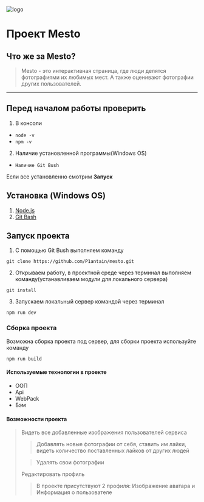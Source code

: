 ![logo](https://acegif.com/wp-content/uploads/cat-typing-2.gif) 

# Проект Mesto
## Что же за Mesto?
>Mesto - это интерактивная страница, где люди делятся фотографиями их любимых мест. А также оценивают фотографии других пользователей.
______
## Перед началом работы проверить 
1) В консоли
* `node -v`
* `npm -v`
2) Наличие установленной программы(Windows OS)
* `Наличие Git Bush`

Если все установленно смотрим **Запуск**

## Установка (Windows OS)
1) [Node.js](https://nodejs.org/en/)
2) [Git Bash](https://gitforwindows.org/index.html)

## Запуск проекта
1) С помощью Git Bush выполняем команду

`git clone https://github.com/P1antain/mesto.git`

2) Открываем работу, в проектной среде через терминал выполняем команду(устанавливаем модули для локального сервера)

`git install`

3) Запускаем локальный сервер командой через терминал

`npm run dev`

### Сборка проекта 
Возможна сборка проекта под сервер, для сборки проекта используйте команду

`npm run build`


#### Используемые технологии в проекте
+ ООП
+ Api
+ WebPack
+ Бэм

#### Возможности проекта
> Видеть все добавленные изображения пользователей сервиса
>> Добавлять новые фотографии от себя, ставить им лайки, видеть количество поставленных лайков от других людей
> 
>> Удалять свои фотографии
> 
> Редактировать профиль 
>> В проекте присутствуют 2 профиля: Изображение аватара и Информация о пользователе